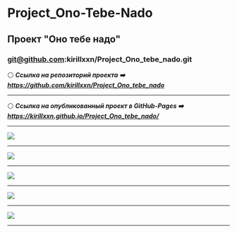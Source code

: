 # Project_Ono-Tebe-Nado
## Проект "Оно тебе надо"
### git@github.com:kirillxxn/Project_Ono_tebe_nado.git
:white_circle: ***Ссылка на репозиторий проекта :arrow_right: https://github.com/kirillxxn/Project_Ono_tebe_nado*** 
_____
:white_circle: ***Ссылка на опубликованный проект в GitHub-Pages :arrow_right: https://kirillxxn.github.io/Project_Ono_tebe_nado/***
_____
[![](https://imageup.ru/img256/4707183/snimok-ekrana-2024-01-21-125020.png)](https://imageup.ru/img256/4707183/snimok-ekrana-2024-01-21-125020.png.html)
_____
[![](https://imageup.ru/img133/4707184/snimok-ekrana-2024-01-21-125028.jpg)](https://imageup.ru/img133/4707184/snimok-ekrana-2024-01-21-125028.jpg.html)
_____
[![](https://imageup.ru/img264/4707185/snimok-ekrana-2024-01-21-125036.jpg)](https://imageup.ru/img264/4707185/snimok-ekrana-2024-01-21-125036.jpg.html)
_____
[![](https://imageup.ru/img228/4707186/snimok-ekrana-2024-01-21-125046.png)](https://imageup.ru/img228/4707186/snimok-ekrana-2024-01-21-125046.png.html)
_____
[![](https://imageup.ru/img164/4707187/snimok-ekrana-2024-01-21-125053.png)](https://imageup.ru/img164/4707187/snimok-ekrana-2024-01-21-125053.png.html)
_____
